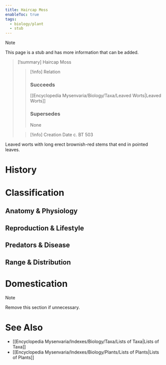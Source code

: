 ```yaml
---
title: Haircap Moss
enableToc: true
tags:
  - biology/plant
  - stub
---
```


> [!note]
> This page is a stub and has more information that can be added.

> [!summary] Haircap Moss
> > [!info] Relation
> > ### Succeeds
> > [[Encyclopedia Mysenvaria/Biology/Taxa/Leaved Worts|Leaved Worts]]
> > ### Supersedes
> > None
>
> > [!info] Creation Date
> > c. BT 503

Leaved worts with long erect brownish-red stems that end in pointed leaves.
# History

# Classification
## Anatomy & Physiology

## Reproduction & Lifestyle

## Predators & Disease

## Range & Distribution

# Domestication

> [!note]
> Remove this section if unnecessary.
# See Also
- [[Encyclopedia Mysenvaria/Indexes/Biology/Taxa/Lists of Taxa|Lists of Taxa]]
- [[Encyclopedia Mysenvaria/Indexes/Biology/Plants/Lists of Plants|Lists of Plants]]